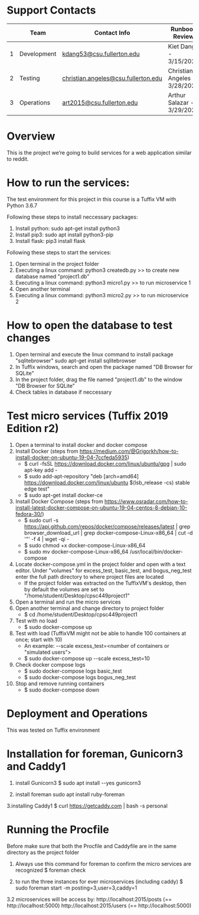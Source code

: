 # Support Contacts

|        | Team           | Contact Info          	  			| Runbook Review        		|
|--------|----------------|-------------------------------------|-------------------------------|
|   1	 | Development      | kdang53@csu.fullerton.edu 			| Kiet Dang - 3/15/2020 		|
|   2	 | Testing          | christian.angeles@csu.fullerton.edu | Christian Angeles - 3/28/2020 |
|   3	 | Operations       | art2015@csu.fullerton.edu 	  | Arthur Salazar - 3/29/2020  		|


# Overview

This is the project we’re going to build services for a web application
similar to reddit.

# How to run the services:

The test environment for this project in this course is a Tuffix VM with
Python 3.6.7

Following these steps to install neccessary packages:
1. Install python:
sudo apt-get install python3
2. Install pip3:
sudo apt install python3-pip
3. Install flask:
pip3 install flask

Following these steps to start the services:
1. Open terminal in the project folder
2. Executing a linux command:
	python3 createdb.py
		>> to create new database named "project1.db"
3. Executing a linux command:
	python3 micro1.py
		>> to run microservice 1
4. Open another terminal
4. Executing a linux command:
	python3 micro2.py
		>> to run microservice 2

# How to open the database to test changes
1. Open terminal and execute the linux command to install package "sqlitebrowser"
	sudo apt-get install sqlitebrowser
2. In Tuffix windows, search and open the package named "DB  Browser for SQLite"
3. In the project folder, drag the file named "project1.db" to the window "DB  Browser for SQLite"
4. Check tables in database if neccessary


# Test micro services (Tuffix 2019 Edition r2)
1. Open a terminal to install docker and docker compose
2. Install Docker (steps from https://medium.com/@Grigorkh/how-to-install-docker-on-ubuntu-19-04-7ccfeda5935)
	- $ curl -fsSL https://download.docker.com/linux/ubuntu/gpg | sudo apt-key add -
	- $ sudo add-apt-repository "deb [arch=amd64] https://download.docker.com/linux/ubuntu $(lsb_release -cs) stable edge test"
	- $ sudo apt-get install docker-ce
3. Install Docker Compose (steps from https://www.osradar.com/how-to-install-latest-docker-compose-on-ubuntu-19-04-centos-8-debian-10-fedora-30/)
	- $ sudo curl -s https://api.github.com/repos/docker/compose/releases/latest | grep browser_download_url | grep docker-compose-Linux-x86_64 | cut -d '"' -f 4 | wget -qi -
	- $ sudo chmod +x docker-compose-Linux-x86_64
	- $ sudo mv docker-compose-Linux-x86_64 /usr/local/bin/docker-compose
4. Locate docker-compose.yml in the project folder and open with a text editor. Under "volumes" for excess_test, basic_test, and bogus_neg_test enter the full path directory to where project files are located
	- If the project folder was extracted on the TuffixVM's desktop, then by default the volumes are set to "/home/student/Desktop/cpsc449project1"
5. Open a terminal and run the micro services
6. Open another terminal and change directory to project folder
	- $ cd /home/student/Desktop/cpsc449project1
7. Test with no load
	- $ sudo docker-compose up
8. Test with load (TuffixVM might not be able to handle 100 containers at once; start with 10)
	- An example: --scale excess_test=<number of containers or "simulated users">
	- $ sudo docker-compose up --scale excess_test=10
9. Check docker compose logs
	- $ sudo docker-compose logs basic_test
	- $ sudo docker-compose logs bogus_neg_test
10. Stop and remove running containers
	- $ sudo docker-compose down

# Deployment and Operations
This was tested on Tuffix environment
# Installation for foreman, Gunicorn3 and Caddy1

1. install Gunicorn3
$ sudo apt install --yes gunicorn3

2. install foreman
sudo apt install ruby-foreman

3.installing Caddy1
$ curl https://getcaddy.com | bash -s personal
# Running the Procfile
Before make sure that both the Procfile and Caddyfile are in the same directory as the project folder

1. Always use this command for foreman to confirm the micro services are recognized
$ foreman check

2. to run the three instances for ever microservices (including caddy)
$ sudo foreman start -m posting=3,user=3,caddy=1

3.2 microservices will be access by:
http://localhost:2015/posts	(== http://localhost:5000)
http://localhost:2015/users	(== http://localhost:5000)
